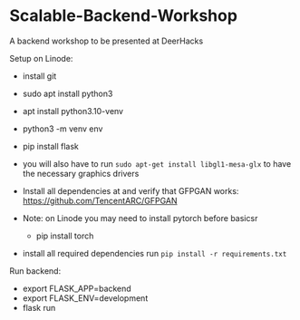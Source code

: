 # Scalable-Backend-Workshop
A backend workshop to be presented at DeerHacks 

Setup on Linode:

- install git
- sudo apt install python3
- apt install python3.10-venv
- python3 -m venv env 
- pip install flask
- you will also have to run `sudo apt-get install libgl1-mesa-glx` to have the necessary graphics drivers
- Install all dependencies at and verify that GFPGAN works: https://github.com/TencentARC/GFPGAN
- Note: on Linode you may need to install pytorch before basicsr
  - pip install torch

- install all required dependencies run `pip install -r requirements.txt`


Run backend:
- export FLASK_APP=backend
- export FLASK_ENV=development
- flask run
